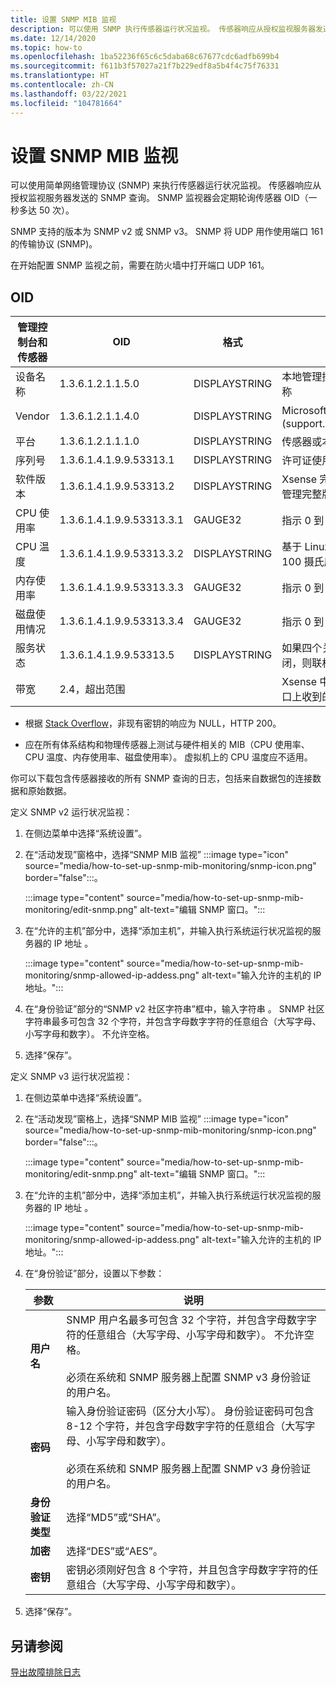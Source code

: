 ```yaml
---
title: 设置 SNMP MIB 监视
description: 可以使用 SNMP 执行传感器运行状况监视。 传感器响应从授权监视服务器发送的 SNMP 查询。
ms.date: 12/14/2020
ms.topic: how-to
ms.openlocfilehash: 1ba52236f65c6c5daba68c67677cdc6adfb699b4
ms.sourcegitcommit: f611b3f57027a21f7b229edf8a5b4f4c75f76331
ms.translationtype: HT
ms.contentlocale: zh-CN
ms.lasthandoff: 03/22/2021
ms.locfileid: "104781664"
---
```

# <a name="set-up-snmp-mib-monitoring"></a>设置 SNMP MIB 监视

可以使用简单网络管理协议 (SNMP) 来执行传感器运行状况监视。 传感器响应从授权监视服务器发送的 SNMP 查询。 SNMP 监视器会定期轮询传感器 OID（一秒多达 50 次）。

SNMP 支持的版本为 SNMP v2 或 SNMP v3。 SNMP 将 UDP 用作使用端口 161 的传输协议 (SNMP)。

在开始配置 SNMP 监视之前，需要在防火墙中打开端口 UDP 161。

## <a name="oids"></a>OID

| 管理控制台和传感器 | OID | 格式 | 说明 |
|--|--|--|--|
| 设备名称 | 1.3.6.1.2.1.1.5.0 | DISPLAYSTRING | 本地管理控制台的设备名称 |
| Vendor | 1.3.6.1.2.1.1.4.0 | DISPLAYSTRING | Microsoft 支持部门 (support.microsoft.com) |
| 平台 | 1.3.6.1.2.1.1.1.0 | DISPLAYSTRING | 传感器或本地管理控制台 |
| 序列号 | 1.3.6.1.4.1.9.9.53313.1 | DISPLAYSTRING | 许可证使用的字符串 |
| 软件版本 | 1.3.6.1.4.1.9.9.53313.2 | DISPLAYSTRING | Xsense 完整版字符串和管理完整版字符串 |
| CPU 使用率 | 1.3.6.1.4.1.9.9.53313.3.1 | GAUGE32 | 指示 0 到 100 |
| CPU 温度 | 1.3.6.1.4.1.9.9.53313.3.2 | DISPLAYSTRING | 基于 Linux 输入指示 0 到 100 摄氏度 |
| 内存使用率 | 1.3.6.1.4.1.9.9.53313.3.3 | GAUGE32 | 指示 0 到 100 |
| 磁盘使用情况 | 1.3.6.1.4.1.9.9.53313.3.4 | GAUGE32 | 指示 0 到 100 |
| 服务状态 | 1.3.6.1.4.1.9.9.53313.5 | DISPLAYSTRING | 如果四个关键组件之一关闭，则联机或脱机 |
| 带宽 | 2\.4，超出范围 |  | Xsense 中每个监视器接口上收到的带宽 |

   - 根据 [Stack Overflow](https://stackoverflow.com/questions/51419026/querying-for-non-existing-record-returns-null-with-http-200)，非现有密钥的响应为 NULL，HTTP 200。
    
   - 应在所有体系结构和物理传感器上测试与硬件相关的 MIB（CPU 使用率、CPU 温度、内存使用率、磁盘使用率）。 虚拟机上的 CPU 温度应不适用。

你可以下载包含传感器接收的所有 SNMP 查询的日志，包括来自数据包的连接数据和原始数据。

定义 SNMP v2 运行状况监视：

1. 在侧边菜单中选择“系统设置”。

2. 在“活动发现”窗格中，选择“SNMP MIB 监视” :::image type="icon" source="media/how-to-set-up-snmp-mib-monitoring/snmp-icon.png" border="false":::。

    :::image type="content" source="media/how-to-set-up-snmp-mib-monitoring/edit-snmp.png" alt-text="编辑 SNMP 窗口。":::

3. 在“允许的主机”部分中，选择“添加主机”，并输入执行系统运行状况监视的服务器的 IP 地址 。

    :::image type="content" source="media/how-to-set-up-snmp-mib-monitoring/snmp-allowed-ip-addess.png" alt-text="输入允许的主机的 IP 地址。":::

4. 在“身份验证”部分的“SNMP v2 社区字符串”框中，输入字符串 。 SNMP 社区字符串最多可包含 32 个字符，并包含字母数字字符的任意组合（大写字母、小写字母和数字）。 不允许空格。

5. 选择“保存”。

定义 SNMP v3 运行状况监视：

1. 在侧边菜单中选择“系统设置”。

2. 在“活动发现”窗格上，选择“SNMP MIB 监视” :::image type="icon" source="media/how-to-set-up-snmp-mib-monitoring/snmp-icon.png" border="false":::。

    :::image type="content" source="media/how-to-set-up-snmp-mib-monitoring/edit-snmp.png" alt-text="编辑 SNMP 窗口。":::

3. 在“允许的主机”部分中，选择“添加主机”，并输入执行系统运行状况监视的服务器的 IP 地址 。

    :::image type="content" source="media/how-to-set-up-snmp-mib-monitoring/snmp-allowed-ip-addess.png" alt-text="输入允许的主机的 IP 地址。":::

4. 在“身份验证”部分，设置以下参数：

    | 参数 | 说明 |
    |--|--|
    | **用户名** | SNMP 用户名最多可包含 32 个字符，并包含字母数字字符的任意组合（大写字母、小写字母和数字）。 不允许空格。 <br /> <br />必须在系统和 SNMP 服务器上配置 SNMP v3 身份验证的用户名。 |
    | **密码** | 输入身份验证密码（区分大小写）。 身份验证密码可包含 8-12 个字符，并包含字母数字字符的任意组合（大写字母、小写字母和数字）。 <br /> <br/>必须在系统和 SNMP 服务器上配置 SNMP v3 身份验证的用户名。 |
    | **身份验证类型** | 选择“MD5”或“SHA”。 |
    | **加密** | 选择“DES”或“AES”。 |
    | **密钥** | 密钥必须刚好包含 8 个字符，并且包含字母数字字符的任意组合（大写字母、小写字母和数字）。 |

5. 选择“保存”。

## <a name="see-also"></a>另请参阅

[导出故障排除日志](how-to-troubleshoot-the-sensor-and-on-premises-management-console.md)
